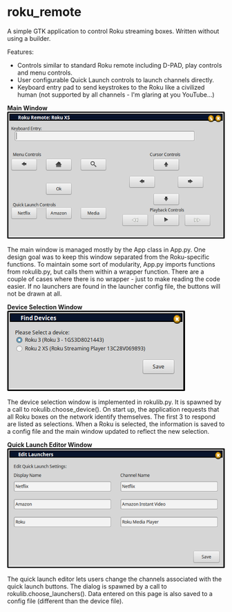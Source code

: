 # roku_remote
A simple GTK application to control Roku streaming boxes. Written without using a builder.

Features:
 * Controls similar to standard Roku remote including D-PAD, play controls and menu controls.
 * User configurable Quick Launch controls to launch channels directly.
 * Keyboard entry pad to send keystrokes to the Roku like a civilized human (not supported by all channels - I'm glaring at you YouTube...)

**Main Window**
![Screenshot](Screenshot.png?raw=true "Roku Screenshot")

The main window is managed mostly by the App class in App.py. One design goal was to keep this 
window separated from the Roku-specific functions. To maintain some sort of modularity, App.py
imports functions from rokulib.py, but calls them within a wrapper function. There are a couple
of cases where there is no wrapper - just to make reading the code easier.
If no launchers are found in the launcher config file, the buttons will not be drawn at all.

**Device Selection Window**
![Device List](device_dialog.png?raw=true "Roku Screenshot")

The device selection window is implemented in rokulib.py. It is spawned by a call to rokulib.choose_device().
On start up, the application requests that all Roku boxes on the network identify themselves. The first
3 to respond are listed as selections.
When a Roku is selected, the information is saved to a config file and the main window updated to reflect
the new selection.

**Quick Launch Editor Window**
![Quick Launch](launcher_dialog.png?raw=true "Roku Screenshot")

The quick launch editor lets users change the channels associated with the quick launch buttons. The
dialog is spawned by a call to rokulib.choose_launchers(). Data entered on this page is also saved
to a config file (different than the device file).
